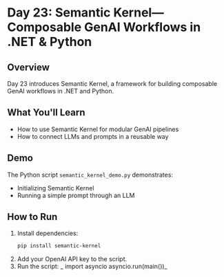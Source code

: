 # Day 23: Semantic Kernel—Composable GenAI Workflows in .NET & Python

## Overview
Day 23 introduces Semantic Kernel, a framework for building composable GenAI workflows in .NET and Python.

## What You'll Learn
- How to use Semantic Kernel for modular GenAI pipelines
- How to connect LLMs and prompts in a reusable way

## Demo
The Python script `semantic_kernel_demo.py` demonstrates:
- Initializing Semantic Kernel
- Running a simple prompt through an LLM

## How to Run
1. Install dependencies:
   ```bash
   pip install semantic-kernel
2. Add your OpenAI API key to the script.
3. Run the script:
_   import asyncio
   asyncio.run(main())_
